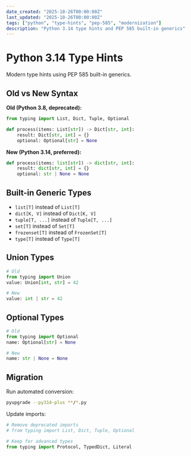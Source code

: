 ```yaml
---
date_created: "2025-10-26T00:00:00Z"
last_updated: "2025-10-26T00:00:00Z"
tags: ["python", "type-hints", "pep-585", "modernization"]
description: "Python 3.14 type hints and PEP 585 built-in generics"
---
```

# Python 3.14 Type Hints

Modern type hints using PEP 585 built-in generics.

## Old vs New Syntax

**Old (Python 3.8, deprecated):**
```python
from typing import List, Dict, Tuple, Optional

def process(items: List[str]) -> Dict[str, int]:
    result: Dict[str, int] = {}
    optional: Optional[str] = None
```

**New (Python 3.14, preferred):**
```python
def process(items: list[str]) -> dict[str, int]:
    result: dict[str, int] = {}
    optional: str | None = None
```

## Built-in Generic Types

- `list[T]` instead of `List[T]`
- `dict[K, V]` instead of `Dict[K, V]`
- `tuple[T, ...]` instead of `Tuple[T, ...]`
- `set[T]` instead of `Set[T]`
- `frozenset[T]` instead of `FrozenSet[T]`
- `type[T]` instead of `Type[T]`

## Union Types

```python
# Old
from typing import Union
value: Union[int, str] = 42

# New
value: int | str = 42
```

## Optional Types

```python
# Old
from typing import Optional
name: Optional[str] = None

# New
name: str | None = None
```

## Migration

Run automated conversion:
```bash
pyupgrade --py314-plus **/*.py
```

Update imports:
```python
# Remove deprecated imports
# from typing import List, Dict, Tuple, Optional

# Keep for advanced types
from typing import Protocol, TypedDict, Literal
```
